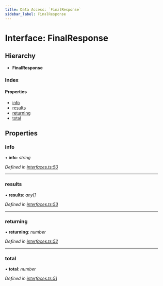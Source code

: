 ```yaml
---
title: Data Access: `FinalResponse`
sidebar_label: FinalResponse
---
```


# Interface: FinalResponse

## Hierarchy

* **FinalResponse**

### Index

#### Properties

* [info](finalresponse.md#info)
* [results](finalresponse.md#results)
* [returning](finalresponse.md#returning)
* [total](finalresponse.md#total)

## Properties

###  info

• **info**: *string*

*Defined in [interfaces.ts:50](https://github.com/terascope/teraslice/blob/a3992c27/packages/data-access/src/interfaces.ts#L50)*

___

###  results

• **results**: *any[]*

*Defined in [interfaces.ts:53](https://github.com/terascope/teraslice/blob/a3992c27/packages/data-access/src/interfaces.ts#L53)*

___

###  returning

• **returning**: *number*

*Defined in [interfaces.ts:52](https://github.com/terascope/teraslice/blob/a3992c27/packages/data-access/src/interfaces.ts#L52)*

___

###  total

• **total**: *number*

*Defined in [interfaces.ts:51](https://github.com/terascope/teraslice/blob/a3992c27/packages/data-access/src/interfaces.ts#L51)*
